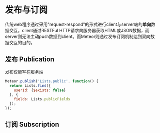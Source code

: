 # 发布与订阅

传统web程序通过采用"request-respond"的形式进行client与server端的**单向**数据交互。client通过RESTFul HTTP请求向服务器获取HTML或JSON数据，而server则无法主动push数据到client。而Meteor则通过发布订阅机制达到双向数据交互的目的。


## 发布 Publication

发布仅能写在服务端

```js
Meteor.publish('Lists.public', function() {
  return Lists.find({
    userId: {$exists: false}
  }, {
    fields: Lists.publicFields
  });
});

```




## 订阅 Subscription

